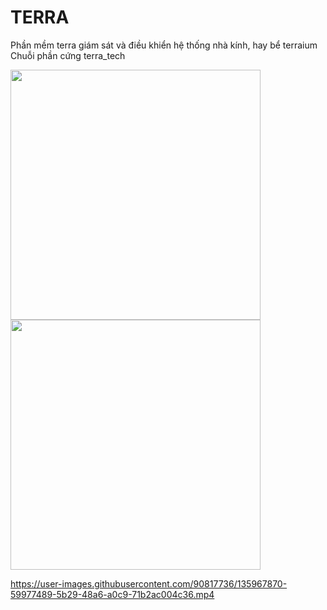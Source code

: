 # TERRA
Phần mềm terra giám sát và điều khiển hệ thống nhà kính, hay bể terraium
Chuỗi phần cứng terra_tech

<div styles="display: flex; justify-contents: space-between">
  <img src="https://user-images.githubusercontent.com/90817736/135967988-54ebc734-fb37-4748-8dea-042bdbd5a8c3.png" width="400"/>
  <img src="https://user-images.githubusercontent.com/90817736/135968000-78c55598-1397-403b-8e84-65f7a0882aa2.png" width="400"/>
</div>

https://user-images.githubusercontent.com/90817736/135967870-59977489-5b29-48a6-a0c9-71b2ac004c36.mp4

